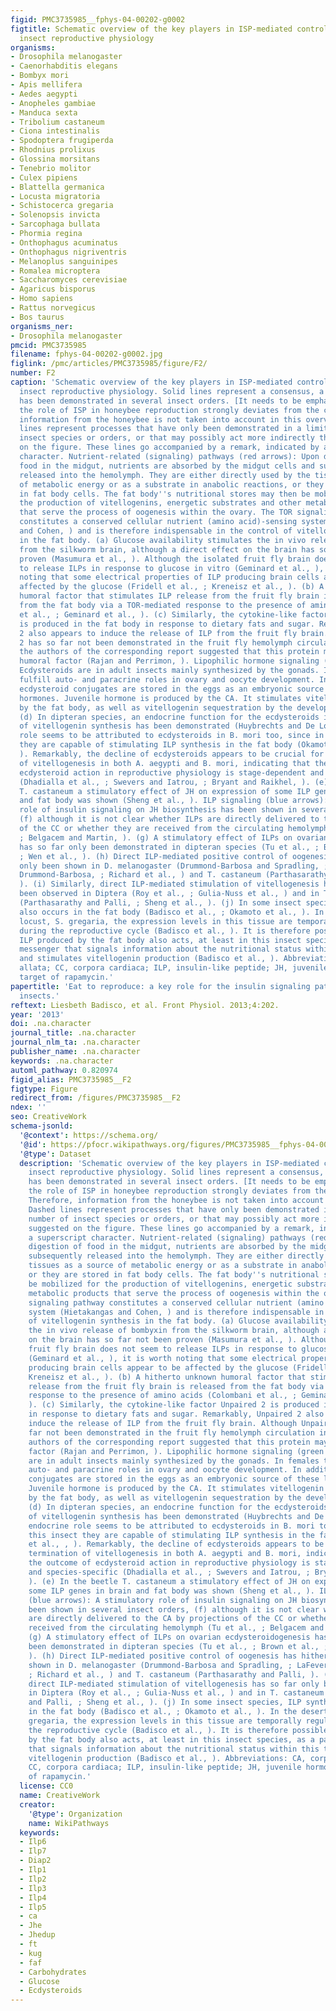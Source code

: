```yaml
---
figid: PMC3735985__fphys-04-00202-g0002
figtitle: Schematic overview of the key players in ISP-mediated control of female
  insect reproductive physiology
organisms:
- Drosophila melanogaster
- Caenorhabditis elegans
- Bombyx mori
- Apis mellifera
- Aedes aegypti
- Anopheles gambiae
- Manduca sexta
- Tribolium castaneum
- Ciona intestinalis
- Spodoptera frugiperda
- Rhodnius prolixus
- Glossina morsitans
- Tenebrio molitor
- Culex pipiens
- Blattella germanica
- Locusta migratoria
- Schistocerca gregaria
- Solenopsis invicta
- Sarcophaga bullata
- Phormia regina
- Onthophagus acuminatus
- Onthophagus nigriventris
- Melanoplus sanguinipes
- Romalea microptera
- Saccharomyces cerevisiae
- Agaricus bisporus
- Homo sapiens
- Rattus norvegicus
- Bos taurus
organisms_ner:
- Drosophila melanogaster
pmcid: PMC3735985
filename: fphys-04-00202-g0002.jpg
figlink: /pmc/articles/PMC3735985/figure/F2/
number: F2
caption: 'Schematic overview of the key players in ISP-mediated control of female
  insect reproductive physiology. Solid lines represent a consensus, a process that
  has been demonstrated in several insect orders. [It needs to be emphasized that
  the role of ISP in honeybee reproduction strongly deviates from the consensus. Therefore,
  information from the honeybee is not taken into account in this overview.] Dashed
  lines represent processes that have only been demonstrated in a limited number of
  insect species or orders, or that may possibly act more indirectly than suggested
  on the figure. These lines go accompanied by a remark, indicated by a superscript
  character. Nutrient-related (signaling) pathways (red arrows): Upon digestion of
  food in the midgut, nutrients are absorbed by the midgut cells and subsequently
  released into the hemolymph. They are either directly used by the tissues as a source
  of metabolic energy or as a substrate in anabolic reactions, or they are stored
  in fat body cells. The fat body''s nutritional stores may then be mobilized for
  the production of vitellogenins, energetic substrates and other metabolic products
  that serve the process of oogenesis within the ovary. The TOR signaling pathway
  constitutes a conserved cellular nutrient (amino acid)-sensing system (Hietakangas
  and Cohen, ) and is therefore indispensable in the control of vitellogenin synthesis
  in the fat body. (a) Glucose availability stimulates the in vivo release of bombyxin
  from the silkworm brain, although a direct effect on the brain has so far not been
  proven (Masumura et al., ). Although the isolated fruit fly brain does not seem
  to release ILPs in response to glucose in vitro (Geminard et al., ), it is worth
  noting that some electrical properties of ILP producing brain cells appear to be
  affected by the glucose (Fridell et al., ; Kreneisz et al., ). (b) A hitherto unknown
  humoral factor that stimulates ILP release from the fruit fly brain is released
  from the fat body via a TOR-mediated response to the presence of amino acids (Colombani
  et al., ; Geminard et al., ). (c) Similarly, the cytokine-like factor Unpaired 2
  is produced in the fat body in response to dietary fats and sugar. Remarkably, Unpaired
  2 also appears to induce the release of ILP from the fruit fly brain. Although Unpaired
  2 has so far not been demonstrated in the fruit fly hemolymph circulation in vivo,
  the authors of the corresponding report suggested that this protein may act as a
  humoral factor (Rajan and Perrimon, ). Lipophilic hormone signaling (green arrows):
  Ecdysteroids are in adult insects mainly synthesized by the gonads. In females they
  fulfill auto- and paracrine roles in ovary and oocyte development. In addition,
  ecdysteroid conjugates are stored in the eggs as an embryonic source of these lipophilic
  hormones. Juvenile hormone is produced by the CA. It stimulates vitellogenin production
  by the fat body, as well as vitellogenin sequestration by the developing oocytes.
  (d) In dipteran species, an endocrine function for the ecdysteroids in the regulation
  of vitellogenin synthesis has been demonstrated (Huybrechts and De Loof, ). An endocrine
  role seems to be attributed to ecdysteroids in B. mori too, since in this insect
  they are capable of stimulating ILP synthesis in the fat body (Okamoto et al., ,
  ). Remarkably, the decline of ecdysteroids appears to be crucial for termination
  of vitellogenesis in both A. aegypti and B. mori, indicating that the outcome of
  ecdysteroid action in reproductive physiology is stage-dependent and species-specific
  (Dhadialla et al., ; Swevers and Iatrou, ; Bryant and Raikhel, ). (e) In the beetle
  T. castaneum a stimulatory effect of JH on expression of some ILP genes in brain
  and fat body was shown (Sheng et al., ). ILP signaling (blue arrows): A stimulatory
  role of insulin signaling on JH biosynthesis has been shown in several insect orders,
  (f) although it is not clear whether ILPs are directly delivered to the CA by projections
  of the CC or whether they are received from the circulating hemolymph (Tu et al.,
  ; Belgacem and Martin, ). (g) A stimulatory effect of ILPs on ovarian ecdysteroidogenesis
  has so far only been demonstrated in dipteran species (Tu et al., ; Brown et al.,
  ; Wen et al., ). (h) Direct ILP-mediated positive control of oogenesis has hitherto
  only been shown in D. melanogaster (Drummond-Barbosa and Spradling, ; LaFever and
  Drummond-Barbosa, ; Richard et al., ) and T. castaneum (Parthasarathy and Palli,
  ). (i) Similarly, direct ILP-mediated stimulation of vitellogenesis has so far only
  been observed in Diptera (Roy et al., ; Gulia-Nuss et al., ) and in T. castaneum
  (Parthasarathy and Palli, ; Sheng et al., ). (j) In some insect species, ILP synthesis
  also occurs in the fat body (Badisco et al., ; Okamoto et al., ). In the desert
  locust, S. gregaria, the expression levels in this tissue are temporally regulated
  during the reproductive cycle (Badisco et al., ). It is therefore possible that
  ILP produced by the fat body also acts, at least in this insect species, as a paracrine
  messenger that signals information about the nutritional status within this tissue
  and stimulates vitellogenin production (Badisco et al., ). Abbreviations: CA, corpora
  allata; CC, corpora cardiaca; ILP, insulin-like peptide; JH, juvenile hormone; TOR,
  target of rapamycin.'
papertitle: 'Eat to reproduce: a key role for the insulin signaling pathway in adult
  insects.'
reftext: Liesbeth Badisco, et al. Front Physiol. 2013;4:202.
year: '2013'
doi: .na.character
journal_title: .na.character
journal_nlm_ta: .na.character
publisher_name: .na.character
keywords: .na.character
automl_pathway: 0.820974
figid_alias: PMC3735985__F2
figtype: Figure
redirect_from: /figures/PMC3735985__F2
ndex: ''
seo: CreativeWork
schema-jsonld:
  '@context': https://schema.org/
  '@id': https://pfocr.wikipathways.org/figures/PMC3735985__fphys-04-00202-g0002.html
  '@type': Dataset
  description: 'Schematic overview of the key players in ISP-mediated control of female
    insect reproductive physiology. Solid lines represent a consensus, a process that
    has been demonstrated in several insect orders. [It needs to be emphasized that
    the role of ISP in honeybee reproduction strongly deviates from the consensus.
    Therefore, information from the honeybee is not taken into account in this overview.]
    Dashed lines represent processes that have only been demonstrated in a limited
    number of insect species or orders, or that may possibly act more indirectly than
    suggested on the figure. These lines go accompanied by a remark, indicated by
    a superscript character. Nutrient-related (signaling) pathways (red arrows): Upon
    digestion of food in the midgut, nutrients are absorbed by the midgut cells and
    subsequently released into the hemolymph. They are either directly used by the
    tissues as a source of metabolic energy or as a substrate in anabolic reactions,
    or they are stored in fat body cells. The fat body''s nutritional stores may then
    be mobilized for the production of vitellogenins, energetic substrates and other
    metabolic products that serve the process of oogenesis within the ovary. The TOR
    signaling pathway constitutes a conserved cellular nutrient (amino acid)-sensing
    system (Hietakangas and Cohen, ) and is therefore indispensable in the control
    of vitellogenin synthesis in the fat body. (a) Glucose availability stimulates
    the in vivo release of bombyxin from the silkworm brain, although a direct effect
    on the brain has so far not been proven (Masumura et al., ). Although the isolated
    fruit fly brain does not seem to release ILPs in response to glucose in vitro
    (Geminard et al., ), it is worth noting that some electrical properties of ILP
    producing brain cells appear to be affected by the glucose (Fridell et al., ;
    Kreneisz et al., ). (b) A hitherto unknown humoral factor that stimulates ILP
    release from the fruit fly brain is released from the fat body via a TOR-mediated
    response to the presence of amino acids (Colombani et al., ; Geminard et al.,
    ). (c) Similarly, the cytokine-like factor Unpaired 2 is produced in the fat body
    in response to dietary fats and sugar. Remarkably, Unpaired 2 also appears to
    induce the release of ILP from the fruit fly brain. Although Unpaired 2 has so
    far not been demonstrated in the fruit fly hemolymph circulation in vivo, the
    authors of the corresponding report suggested that this protein may act as a humoral
    factor (Rajan and Perrimon, ). Lipophilic hormone signaling (green arrows): Ecdysteroids
    are in adult insects mainly synthesized by the gonads. In females they fulfill
    auto- and paracrine roles in ovary and oocyte development. In addition, ecdysteroid
    conjugates are stored in the eggs as an embryonic source of these lipophilic hormones.
    Juvenile hormone is produced by the CA. It stimulates vitellogenin production
    by the fat body, as well as vitellogenin sequestration by the developing oocytes.
    (d) In dipteran species, an endocrine function for the ecdysteroids in the regulation
    of vitellogenin synthesis has been demonstrated (Huybrechts and De Loof, ). An
    endocrine role seems to be attributed to ecdysteroids in B. mori too, since in
    this insect they are capable of stimulating ILP synthesis in the fat body (Okamoto
    et al., , ). Remarkably, the decline of ecdysteroids appears to be crucial for
    termination of vitellogenesis in both A. aegypti and B. mori, indicating that
    the outcome of ecdysteroid action in reproductive physiology is stage-dependent
    and species-specific (Dhadialla et al., ; Swevers and Iatrou, ; Bryant and Raikhel,
    ). (e) In the beetle T. castaneum a stimulatory effect of JH on expression of
    some ILP genes in brain and fat body was shown (Sheng et al., ). ILP signaling
    (blue arrows): A stimulatory role of insulin signaling on JH biosynthesis has
    been shown in several insect orders, (f) although it is not clear whether ILPs
    are directly delivered to the CA by projections of the CC or whether they are
    received from the circulating hemolymph (Tu et al., ; Belgacem and Martin, ).
    (g) A stimulatory effect of ILPs on ovarian ecdysteroidogenesis has so far only
    been demonstrated in dipteran species (Tu et al., ; Brown et al., ; Wen et al.,
    ). (h) Direct ILP-mediated positive control of oogenesis has hitherto only been
    shown in D. melanogaster (Drummond-Barbosa and Spradling, ; LaFever and Drummond-Barbosa,
    ; Richard et al., ) and T. castaneum (Parthasarathy and Palli, ). (i) Similarly,
    direct ILP-mediated stimulation of vitellogenesis has so far only been observed
    in Diptera (Roy et al., ; Gulia-Nuss et al., ) and in T. castaneum (Parthasarathy
    and Palli, ; Sheng et al., ). (j) In some insect species, ILP synthesis also occurs
    in the fat body (Badisco et al., ; Okamoto et al., ). In the desert locust, S.
    gregaria, the expression levels in this tissue are temporally regulated during
    the reproductive cycle (Badisco et al., ). It is therefore possible that ILP produced
    by the fat body also acts, at least in this insect species, as a paracrine messenger
    that signals information about the nutritional status within this tissue and stimulates
    vitellogenin production (Badisco et al., ). Abbreviations: CA, corpora allata;
    CC, corpora cardiaca; ILP, insulin-like peptide; JH, juvenile hormone; TOR, target
    of rapamycin.'
  license: CC0
  name: CreativeWork
  creator:
    '@type': Organization
    name: WikiPathways
  keywords:
  - Ilp6
  - Ilp7
  - Diap2
  - Ilp1
  - Ilp2
  - Ilp3
  - Ilp4
  - Ilp5
  - ca
  - Jhe
  - Jhedup
  - ft
  - kug
  - faf
  - Carbohydrates
  - Glucose
  - Ecdysteroids
---
```

